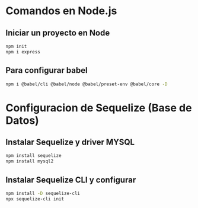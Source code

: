 # Comandos en Node.js
## Iniciar un proyecto en Node
```bash
npm init
npm i express
```

## Para configurar babel
```bash
npm i @babel/cli @babel/node @babel/preset-env @babel/core -D
```

# Configuracion de Sequelize (Base de Datos)
## Instalar Sequelize y driver MYSQL
```bash
npm install sequelize
npm install mysql2
```

## Instalar Sequelize CLI y configurar 
```bash
npm install -D sequelize-cli
npx sequelize-cli init
```
